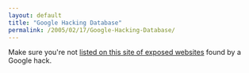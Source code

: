 ```yaml
---
layout: default
title: "Google Hacking Database"
permalink: /2005/02/17/Google-Hacking-Database/
---
```


Make sure you're not <a href="http://johnny.ihackstuff.com/index.php?module=prodreviews" target="_blank">listed on this site of exposed websites</a> found by a Google hack.<br/>